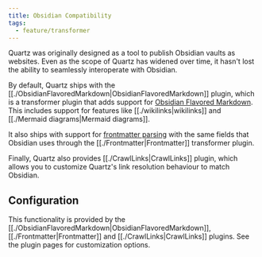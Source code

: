 ```yaml
---
title: Obsidian Compatibility
tags:
  - feature/transformer
---
```


Quartz was originally designed as a tool to publish Obsidian vaults as websites. Even as the scope of Quartz has widened over time, it hasn't lost the ability to seamlessly interoperate with Obsidian.

By default, Quartz ships with the [[./ObsidianFlavoredMarkdown|ObsidianFlavoredMarkdown]] plugin, which is a transformer plugin that adds support for [Obsidian Flavored Markdown](https://help.obsidian.md/Editing+and+formatting/Obsidian+Flavored+Markdown). This includes support for features like [[./wikilinks|wikilinks]] and [[./Mermaid diagrams|Mermaid diagrams]].

It also ships with support for [frontmatter parsing](https://help.obsidian.md/Editing+and+formatting/Properties) with the same fields that Obsidian uses through the [[./Frontmatter|Frontmatter]] transformer plugin.

Finally, Quartz also provides [[./CrawlLinks|CrawlLinks]] plugin, which allows you to customize Quartz's link resolution behaviour to match Obsidian.

## Configuration

This functionality is provided by the [[./ObsidianFlavoredMarkdown|ObsidianFlavoredMarkdown]], [[./Frontmatter|Frontmatter]] and [[./CrawlLinks|CrawlLinks]] plugins. See the plugin pages for customization options.
